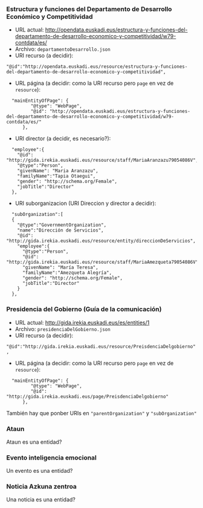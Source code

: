 ### Estructura y funciones del Departamento de Desarrollo Económico y Competitividad

* URL actual: http://opendata.euskadi.eus/estructura-y-funciones-del-departamento-de-desarrollo-economico-y-competitividad/w79-contdata/es/
* Archivo: `departamentoDesarrollo.json`
* URI recurso (a decidir): 

`"@id":"http://opendata.euskadi.eus/resource/estructura-y-funciones-del-departamento-de-desarrollo-economico-y-competitividad",`

* URL página (a decidir: como la URI recurso pero `page` en vez de `resource`):

```
  "mainEntityOfPage": {
         "@type": "WebPage",
         "@id": "http://opendata.euskadi.eus/estructura-y-funciones-del-departamento-de-desarrollo-economico-y-competitividad/w79-contdata/es/"
      },
```

* URI director (a decidir, es necesario?):

```
  "employee":{
    "@id": "http://gida.irekia.euskadi.eus/resource/staff/MariaAranzazu79054086V",
    "@type":"Person", 
    "givenName": "Maria Aranzazu",
    "familyName":"Tapia Otaegui",
    "gender": "http://schema.org/Female",
    "jobTitle":"Director"
  },
```

* URI suborganizacion (URI Direccion y director a decidir):

```
  "subOrganization":[ 
  {
    "@type":"GovernmentOrganization",
    "name":"Dirección de Servicios", 
    "@id": "http://gida.irekia.euskadi.eus/resource/entity/direccionDeServicios",
    "employee":{
      "@type":"Person", 
      "@id": "http://gida.irekia.euskadi.eus/resource/staff/MariaAmezqueta79054086V",
      "givenName": "María Teresa",
      "familyName":"Amezqueta Alegría",
      "gender": "http://schema.org/Female",
      "jobTitle":"Director"
    }
  }, 
```



### Presidencia del Gobierno (Guía de la comunicación)

* URL actual: http://gida.irekia.euskadi.eus/es/entities/1
* Archivo: `presidenciaDelGobierno.json`
* URI recurso (a decidir): 

`"@id":"http://gida.irekia.euskadi.eus/resource/PreisdenciaDelgobierno",`

* URL página (a decidir: como la URI recurso pero `page` en vez de `resource`):

```
  "mainEntityOfPage": {
         "@type": "WebPage",
         "@id": "http://gida.irekia.euskadi.eus/page/PreisdenciaDelgobierno"
      },
```

También hay que ponber URIs en `"parentOrganization"` y `"subOrganization"`

### Ataun

Ataun es una entidad?

### Evento inteligencia emocional

Un evento es una entidad?

### Noticia Azkuna zentroa

Una noticia es una entidad?